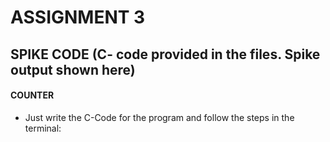 # ASSIGNMENT 3

## SPIKE CODE (C- code provided in the files. Spike output shown here)
#### COUNTER

- Just write the C-Code for the program and follow the steps in the terminal:
  

